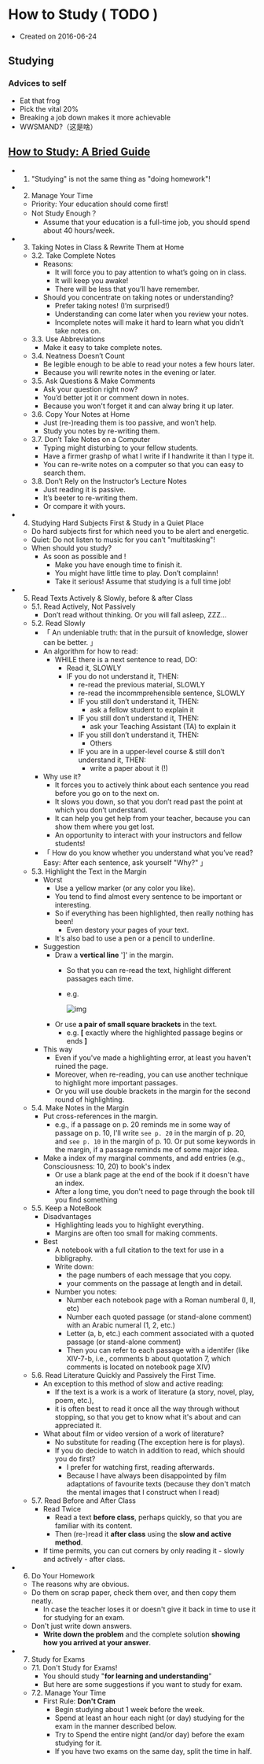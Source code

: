 # How to Study \( TODO \)

* Created on 2016-06-24

## Studying

### Advices to self

* Eat that frog
* Pick the vital 20%
* Breaking a job down makes it more achievable
* WWSMAND?（这是啥）

## [How to Study: A Bried Guide](http://www.cse.buffalo.edu/~rapaport/howtostudy.html)

* 1. "Studying" is not the same thing as "doing homework"!
* 2. Manage Your Time
  * Priority: Your education should come first!
  * Not Study Enough？
    * Assume that your education is a full-time job, you should spend about 40 hours/week.
* 3. Taking Notes in Class & Rewrite Them at Home
  * 3.2. Take Complete Notes
    * Reasons:
      * It will force you to pay attention to what’s going on in class.
      * It will keep you awake!
      * There will be less that you’ll have remember.
    * Should you concentrate on taking notes or understanding?
      * Prefer taking notes! \(I’m surprised!\)
      * Understanding can come later when you review your notes.
      * Incomplete notes will make it hard to learn what you didn’t take notes on.
  * 3.3. Use Abbreviations
    * Make it easy to take complete notes.
  * 3.4. Neatness Doesn’t Count
    * Be legible enough to be able to read your notes a few hours later.
    * Because you will rewrite notes in the evening or later.
  * 3.5. Ask Questions & Make Comments
    * Ask your question right now?
    * You’d better jot it or comment down in notes.
    * Because you won't forget it and can alway bring it up later.
  * 3.6. Copy Your Notes at Home
    * Just \(re-\)reading them is too passive, and won’t help.
    * Study you notes by re-writing them.
  * 3.7. Don’t Take Notes on a Computer
    * Typing might disturbing to your fellow students.
    * Have a firmer grashp of what I write if I handwrite it than I type it.
    * You can re-write notes on a computer so that you can easy to search them.
  * 3.8. Don’t Rely on the Instructor’s Lecture Notes
    * Just reading it is passive.
    * It’s beeter to re-writing them.
    * Or compare it with yours.
* 4. Studying Hard Subjects First & Study in a Quiet Place
  * Do hard subjects first for which need you to be alert and energetic.
  * Quiet: Do not listen to music for you can’t "multitasking"!
  * When should you study?
    * As soon as possible and !
      * Make you have enough time to finish it.
      * You might have little time to play. Don’t complainn!
      * Take it serious! Assume that studying is a full time job!
* 5. Read Texts Actively & Slowly, before & after Class
  * 5.1. Read Actively, Not Passively
    * Don’t read without thinking. Or you will fall asleep, ZZZ...
  * 5.2. Read Slowly
    * 「 An undeniable truth: that in the pursuit of knowledge, slower can be better. 」
    * An algorithm for how to read:
      * WHILE there is a next sentence to read, DO:
        * Read it, SLOWLY
        * IF you do not understand it, THEN:
          * re-read the previous material, SLOWLY
          * re-read the incommprehensible sentence, SLOWLY
          * IF you still don’t understand it, THEN:
            * ask a fellow student to explain it
          * IF you still don’t understand it, THEN:
            * ask your Teaching Assistant \(TA\) to explain it
          * IF you still don’t understand it, THEN:
            * Others
          * IF you are in a upper-level course & still don’t understand it, THEN:
            * write a paper about it \(!\)
    * Why use it?
      * It forces you to actively think about each sentence you read before you go on to the next on.
      * It slows you down, so that you don’t read past the point at which you don’t understand.
      * It can help you get help from your teacher, because you can show them where you get lost.
      * An opportunity to interact with your instructors and fellow students!
    * 「 How do you know whether you understand  what you’ve read? Easy: After each sentence, ask yourself "Why?" 」
  * 5.3. Highlight the Text in the Margin
    * Worst
      * Use a yellow marker \(or any color you like\).
      * You tend to find almost every sentence to be important or interesting.
      * So if everything has been highlighted, then really nothing has been!
        * Even destory your pages of your text.
      * It's also bad to use a pen or a pencil to underline.
    * Suggestion
      * Draw a **vertical line** '\]' in the margin.
        * So that you can re-read the text, highlight different passages each time.
        * e.g.

          ![img](https://img.icehe.xyz/how_to_study/vertical_line_in_the_margin.jpg)
      * Or use **a pair of small square brackets** in the text.
        * e.g. **\[** exactly where the highlighted passage begins or ends **\]**
    * This way
      * Even if you've made a highlighting error, at least you haven't ruined the page.
      * Moreover, when re-reading, you can use another technique to highlight more important passages.
      * Or you will use double brackets in the margin for the second round of highlighting.
  * 5.4. Make Notes in the Margin
    * Put cross-references in the margin.
      * e.g., if a passage on p. 20 reminds me in some way of passage on p. 10, I'll write `see p. 20` in the margin of p. 20, and `see p. 10` in the margin of p. 10. Or put some keywords in the margin, if a passage reminds me of some major idea.
    * Make a index of my marginal comments, and add entries \(e.g., Consciousness: 10, 20\) to book's index
      * Or use a blank page at the end of the book if it doesn't have an index.
      * After a long time, you don't need to page through the book till you find something
  * 5.5. Keep a NoteBook
    * Disadvantages
      * Highlighting leads you to highlight everything.
      * Margins are often too small for making comments.
    * Best
      * A notebook with a full citation to the text for use in a bibligraphy.
      * Write down:
        * the page numbers of each message that you copy.
        * your comments on the passage at length and in detail.
      * Number you notes:
        * Number each notebook page with a Roman numberal \(I, II, etc\)
        * Number each quoted passage \(or stand-alone comment\) with an Arabic numeral \(1, 2, etc.\)
        * Letter \(a, b, etc.\) each comment associated with a quoted passage \(or stand-alone comment\)
        * Then you can refer to each passage with a identifer \(like XIV-7-b, i.e., comments b about quotation 7, which comments is located on notebook page XIV\)
  * 5.6. Read Literature Quickly and Passively the First Time.
    * An exception to this method of slow and active reading:
      * If the text is a work is a work of literature \(a story, novel, play, poem, etc.\),
      * it is often best to read it once all the way through without stopping, so that you get to know what it's about and can appreciated it.
    * What about film or video version of a work of literature?
      * No substitute for reading \(The exception here is for plays\).
      * If you do decide to watch in addition to read, which should you do first?
        * I prefer for watching first, reading afterwards.
        * Because I have always been disappointed by film adaptations of favourite texts \(because they don't match the mental images that I construct when I read\)
  * 5.7. Read Before and After Class
    * Read Twice
      * Read a text **before class**, perhaps quickly, so that you are familiar with its content.
      * Then \(re-\)read it **after class** using the **slow and active method**.
    * If time permits, you can cut corners by only reading it - slowly and actively - after class.
* 6. Do Your Homework
  * The reasons why are obvious.
  * Do them on scrap paper, check them over, and then copy them neatly.
    * In case the teacher loses it or doesn't give it back in time to use it for studying for an exam.
  * Don't just write down answers.
    * **Write down the problem** and the complete solution **showing how you arrived at your answer**.
* 7. Study for Exams
  * 7.1. Don't Study for Exams!
    * You should study "**for learning and understanding**"
    * But here are some suggestions if you want to study for exam.
  * 7.2. Manage Your Time
    * First Rule: **Don't Cram**
      * Begin studying about 1 week before the week.
      * Spend at least an hour each night \(or day\) studying for the exam in the manner described below.
      * Try to Spend the entire night \(and/or day\) before the exam studying for it.
      * If you have two exams on the same day, split the time in half.

